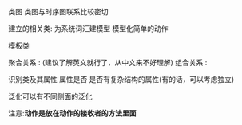 类图
类图与时序图联系比较密切

建立的相关类:
为系统词汇建模型
模型化简单的动作

模板类

聚合关系 : (建议了解英文就行了，从中文来不好理解)
组合关系 :



识别类及其属性
属性是否
是否有复杂结构的属性(有的话，可以考虑独立)



泛化可以有不同侧面的泛化

注意:**动作是放在动作的接收者的方法里面**